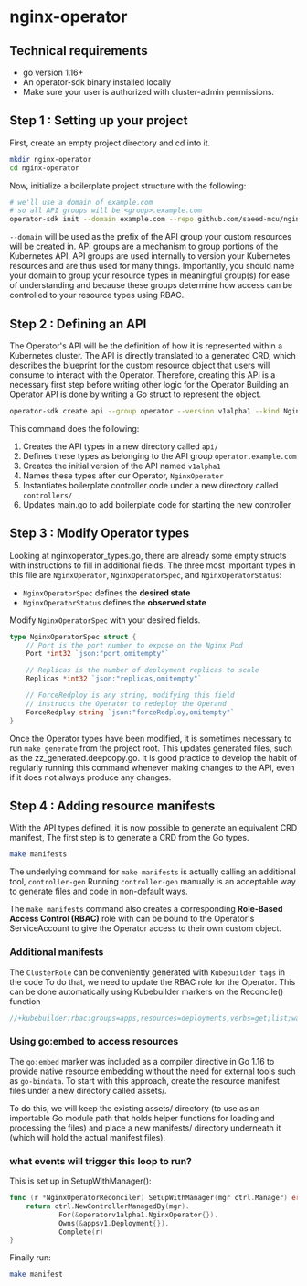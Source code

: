 # nginx-operator

## Technical requirements
* go version 1.16+
* An operator-sdk binary installed locally
* Make sure your user is authorized with cluster-admin permissions.

## Step 1 : Setting up your project

First, create an empty project directory and cd into it.
```bash
mkdir nginx-operator
cd nginx-operator
```

Now, initialize a boilerplate project structure with the following:

```bash
# we'll use a domain of example.com
# so all API groups will be <group>.example.com
operator-sdk init --domain example.com --repo github.com/saeed-mcu/nginx-operator
```

`--domain` will be used as the prefix of the API group your custom resources will be created in. API groups are a mechanism to group portions of the Kubernetes API. API groups are used internally to version your Kubernetes resources and are thus used for many things. Importantly, you should name your domain to group your resource types in meaningful group(s) for ease of understanding and because these groups determine how access can be controlled to your resource types using RBAC.


## Step 2 : Defining an API
The Operator's API will be the definition of how it is represented within a Kubernetes
cluster. The API is directly translated to a generated CRD, which describes the blueprint
for the custom resource object that users will consume to interact with the Operator.
Therefore, creating this API is a necessary first step before writing other logic for the Operator
Building an Operator API is done by writing a Go struct to represent the object.

```bash
operator-sdk create api --group operator --version v1alpha1 --kind NginxOperator --resource --controller
```
This command does the following:
1. Creates the API types in a new directory called `api/`
2. Defines these types as belonging to the API group `operator.example.com`
3. Creates the initial version of the API named `v1alpha1`
4. Names these types after our Operator, `NginxOperator`
5. Instantiates boilerplate controller code under a new directory called `controllers/`
6. Updates main.go to add boilerplate code for starting the new controller

## Step 3 : Modify Operator types
Looking at nginxoperator_types.go, there are already some empty structs with instructions to fill in additional fields.
The three most important types in this file are `NginxOperator`, `NginxOperatorSpec`, and `NginxOperatorStatus`:

* `NginxOperatorSpec` defines the **desired state**
* `NginxOperatorStatus` defines the **observed state**

Modify  `NginxOperatorSpec` with your desired fields.
```go
type NginxOperatorSpec struct {
	// Port is the port number to expose on the Nginx Pod
	Port *int32 `json:"port,omitempty"`

	// Replicas is the number of deployment replicas to scale
	Replicas *int32 `json:"replicas,omitempty"`

	// ForceRedploy is any string, modifying this field
	// instructs the Operator to redeploy the Operand
	ForceRedploy string `json:"forceRedploy,omitempty"`
}
```
Once the Operator types have been modified, it is sometimes necessary to run `make generate` from the project root.
This updates generated files, such as the zz_generated.deepcopy.go. It is good practice to develop the habit of
regularly running this command whenever making changes to the API, even if it does not always produce any changes.

## Step 4 : Adding resource manifests
With the API types defined, it is now possible to generate an equivalent CRD manifest,
The first step is to generate a CRD from the Go types.
```bash
make manifests
```
The underlying command for `make manifests` is actually calling an additional tool, `controller-gen`
Running `controller-gen` manually is an acceptable way to generate files and code in non-default ways.

The `make manifests` command also creates a corresponding **Role-Based Access Control (RBAC)** role
with can be bound to the Operator's ServiceAccount to give the Operator access to their own custom object.

### Additional manifests
The `ClusterRole` can be conveniently generated with `Kubebuilder tags` in the code
To do that, we need to update the RBAC role for the Operator.
This can be done automatically using Kubebuilder markers on the Reconcile() function
```go
//+kubebuilder:rbac:groups=apps,resources=deployments,verbs=get;list;watch;create;update;patch;delete
```

### Using go:embed to access resources
The `go:embed` marker was included as a compiler directive in Go 1.16 to provide native
resource embedding without the need for external tools such as `go-bindata`.
To start with  this approach, create the resource manifest files under a new directory called assets/.

To do this, we will keep the existing assets/ directory (to use as an importable
Go module path that holds helper functions for loading and processing the files) and place
a new manifests/ directory underneath it (which will hold the actual manifest files).


### what events will trigger this loop to run?
This is set up in SetupWithManager():
```go
func (r *NginxOperatorReconciler) SetupWithManager(mgr ctrl.Manager) error {
    return ctrl.NewControllerManagedBy(mgr).
            For(&operatorv1alpha1.NginxOperator{}).
            Owns(&appsv1.Deployment{}).
            Complete(r)
}
```
Finally run:
```bash
make manifest
```
